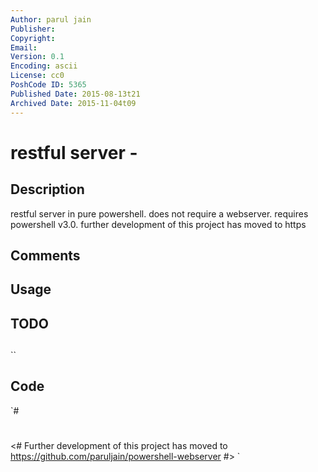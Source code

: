 ```yaml
---
Author: parul jain
Publisher: 
Copyright: 
Email: 
Version: 0.1
Encoding: ascii
License: cc0
PoshCode ID: 5365
Published Date: 2015-08-13t21
Archived Date: 2015-11-04t09
---
```


# restful server - 

## Description

restful server in pure powershell. does not require a webserver. requires powershell v3.0. further development of this project has moved to https

## Comments



## Usage



## TODO



## 

``

## Code

`#
 #
 <#
 Further development of this project has moved to https://github.com/paruljain/powershell-webserver
 #>
`

